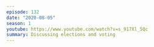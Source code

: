 ```yaml
---
episode: 132
date: "2020-08-05"
season: 1
youtube: https://www.youtube.com/watch?v=s_917Xl_5Qc
summary: Discussing elections and voting
---
```

